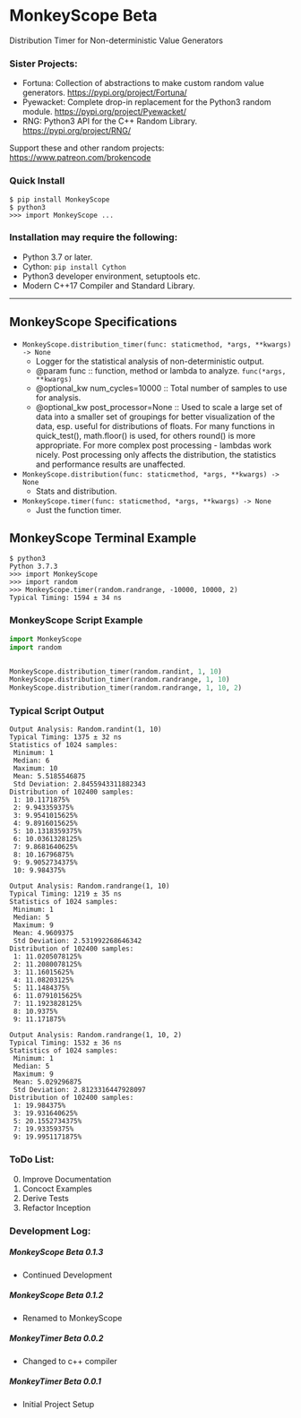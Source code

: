 # MonkeyScope Beta
Distribution Timer for Non-deterministic Value Generators

### Sister Projects:
- Fortuna: Collection of abstractions to make custom random value generators. https://pypi.org/project/Fortuna/
- Pyewacket: Complete drop-in replacement for the Python3 random module. https://pypi.org/project/Pyewacket/
- RNG: Python3 API for the C++ Random Library. https://pypi.org/project/RNG/

Support these and other random projects: https://www.patreon.com/brokencode

### Quick Install
``` 
$ pip install MonkeyScope
$ python3
>>> import MonkeyScope ...
```

### Installation may require the following:
- Python 3.7 or later.
- Cython: `pip install Cython`
- Python3 developer environment, setuptools etc.
- Modern C++17 Compiler and Standard Library.

---

## MonkeyScope Specifications
- `MonkeyScope.distribution_timer(func: staticmethod, *args, **kwargs) -> None`
    - Logger for the statistical analysis of non-deterministic output.
    - @param func :: function, method or lambda to analyze. `func(*args, **kwargs)`
    - @optional_kw num_cycles=10000 :: Total number of samples to use for analysis.
    - @optional_kw post_processor=None :: Used to scale a large set of data into a smaller set of groupings for better visualization of the data, esp. useful for distributions of floats. For many functions in quick_test(), math.floor() is used, for others round() is more appropriate. For more complex post processing - lambdas work nicely. Post processing only affects the distribution, the statistics and performance results are unaffected.
- `MonkeyScope.distribution(func: staticmethod, *args, **kwargs) -> None`
    - Stats and distribution.
- `MonkeyScope.timer(func: staticmethod, *args, **kwargs) -> None`
    - Just the function timer.

## MonkeyScope Terminal Example
```
$ python3
Python 3.7.3
>>> import MonkeyScope
>>> import random
>>> MonkeyScope.timer(random.randrange, -10000, 10000, 2)
Typical Timing: 1594 ± 34 ns

```
### MonkeyScope Script Example
```python
import MonkeyScope
import random


MonkeyScope.distribution_timer(random.randint, 1, 10)
MonkeyScope.distribution_timer(random.randrange, 1, 10)
MonkeyScope.distribution_timer(random.randrange, 1, 10, 2)
```
### Typical Script Output
```
Output Analysis: Random.randint(1, 10)
Typical Timing: 1375 ± 32 ns
Statistics of 1024 samples:
 Minimum: 1
 Median: 6
 Maximum: 10
 Mean: 5.5185546875
 Std Deviation: 2.8455943311882343
Distribution of 102400 samples:
 1: 10.1171875%
 2: 9.943359375%
 3: 9.9541015625%
 4: 9.8916015625%
 5: 10.1318359375%
 6: 10.0361328125%
 7: 9.8681640625%
 8: 10.16796875%
 9: 9.9052734375%
 10: 9.984375%

Output Analysis: Random.randrange(1, 10)
Typical Timing: 1219 ± 35 ns
Statistics of 1024 samples:
 Minimum: 1
 Median: 5
 Maximum: 9
 Mean: 4.9609375
 Std Deviation: 2.531992268646342
Distribution of 102400 samples:
 1: 11.0205078125%
 2: 11.2080078125%
 3: 11.16015625%
 4: 11.08203125%
 5: 11.1484375%
 6: 11.0791015625%
 7: 11.1923828125%
 8: 10.9375%
 9: 11.171875%

Output Analysis: Random.randrange(1, 10, 2)
Typical Timing: 1532 ± 36 ns
Statistics of 1024 samples:
 Minimum: 1
 Median: 5
 Maximum: 9
 Mean: 5.029296875
 Std Deviation: 2.8123316447928097
Distribution of 102400 samples:
 1: 19.984375%
 3: 19.931640625%
 5: 20.1552734375%
 7: 19.93359375%
 9: 19.9951171875%

```

### ToDo List:
0. Improve Documentation
1. Concoct Examples
2. Derive Tests
3. Refactor Inception


### Development Log:

##### MonkeyScope Beta 0.1.3
- Continued Development

##### MonkeyScope Beta 0.1.2
- Renamed to MonkeyScope

##### MonkeyTimer Beta 0.0.2
- Changed to c++ compiler

##### MonkeyTimer Beta 0.0.1
- Initial Project Setup
